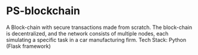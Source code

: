 # PS-blockchain

A Block-chain with secure transactions made from scratch. The block-chain is decentralized, and the network consists of multiple
nodes, each simulating a specific task in a car manufacturing firm.
Tech Stack: Python (Flask framework)


